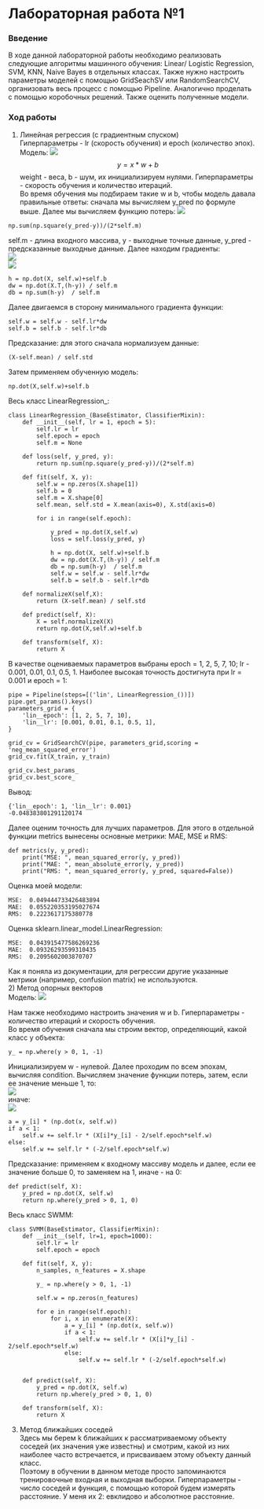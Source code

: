 # Лабораторная работа №1

### Введение
В ходе данной лабораторной работы необходимо реализовать следующие алгоритмы машинного обучения: Linear/ Logistic Regression, SVM, KNN, Naive Bayes в отдельных классах. Также нужно настроить параметры моделей с помощью GridSeachSV или RandomSearchCV, организовать весь процесс с помощью Pipeline. Аналогично проделать с помощью коробочных решений. Также оценить полученные модели.  
### Ход работы
1) Линейная регрессия (с градиентным спуском)  
Гиперпараметры - lr (скорость обучения) и epoch (количество эпох).  
Модель: <img src="https://render.githubusercontent.com/render/math?math=X*w+b=Y">
$$
y = x*w + b
$$
weight - веса, b - шум, их инициализируем нулями. Гиперпараметры - скорость обучения и количество итераций.   
Во время обучения мы подбираем такие w и b, чтобы модель давала правильные ответы: сначала мы вычисляем y_pred по формуле выше. Далее мы вычисляем функцию потерь: <img src="https://render.githubusercontent.com/render/math?math=1/(2*n)*\sum_{i=0}^{n} (y_{pred}-y)^2">  
```
np.sum(np.square(y_pred-y))/(2*self.m)
```
self.m - длина входного массива, y - выходные точные данные, y_pred - предсказанные выходные данные. Далее находим градиенты:  
<img src="https://render.githubusercontent.com/render/math?math=dw=X^T*(y_{y_pred}-y)/n">  
<img src="https://render.githubusercontent.com/render/math?math=db=1/2*\sum_{i=0}^{n} (y_{pred}-y)">  
```
h = np.dot(X, self.w)+self.b
dw = np.dot(X.T,(h-y)) / self.m
db = np.sum(h-y)  / self.m
```
Далее двигаемся в сторону минимального градиента функции:  
```
self.w = self.w - self.lr*dw
self.b = self.b - self.lr*db
```
Предсказание: для этого сначала нормализуем данные:
```
(X-self.mean) / self.std
```
Затем применяем обученную модель:
```
np.dot(X,self.w)+self.b
```
Весь класс LinearRegression_:
```
class LinearRegression_(BaseEstimator, ClassifierMixin):
    def __init__(self, lr = 1, epoch = 5):
        self.lr = lr
        self.epoch = epoch
        self.m = None
                
    def loss(self, y_pred, y):
        return np.sum(np.square(y_pred-y))/(2*self.m)
            
    def fit(self, X, y):
        self.w = np.zeros(X.shape[1])
        self.b = 0
        self.m = X.shape[0]   
        self.mean, self.std = X.mean(axis=0), X.std(axis=0)
        
        for i in range(self.epoch):
            
            y_pred = np.dot(X,self.w)
            loss = self.loss(y_pred, y)
            
            h = np.dot(X, self.w)+self.b
            dw = np.dot(X.T,(h-y)) / self.m
            db = np.sum(h-y)  / self.m
            self.w = self.w - self.lr*dw
            self.b = self.b - self.lr*db
        
    def normalizeX(self,X):
        return (X-self.mean) / self.std
        
    def predict(self, X):
        X = self.normalizeX(X)
        return np.dot(X,self.w)+self.b
    
    def transform(self, X):
        return X
```
В качестве оцениваемых параметров выбраны epoch = 1, 2, 5, 7, 10; lr - 0.001, 0.01, 0.1, 0.5, 1. Наиболее высокая точность достигнута при lr = 0.001 и epoch = 1:
```
pipe = Pipeline(steps=[('lin', LinearRegression_())])
pipe.get_params().keys()
parameters_grid = {
    'lin__epoch': [1, 2, 5, 7, 10],
    'lin__lr': [0.001, 0.01, 0.1, 0.5, 1],
}

grid_cv = GridSearchCV(pipe, parameters_grid,scoring = 'neg_mean_squared_error')
grid_cv.fit(X_train, y_train)

grid_cv.best_params_
grid_cv.best_score_
```
Вывод:
```
{'lin__epoch': 1, 'lin__lr': 0.001}
-0.048383801291120174
```
Далее оценим точность для лучших параметров. Для этого в отдельной функции metrics вынесены основные метрики: MAE, MSE и RMS:
```
def metrics(y, y_pred):
    print("MSE: ", mean_squared_error(y, y_pred))
    print("MAE: ", mean_absolute_error(y, y_pred))
    print("RMS: ", mean_squared_error(y, y_pred, squared=False))
```
Оценка моей модели:  
```
MSE:  0.049444733426483894
MAE:  0.055220353195027674
RMS:  0.2223617175380778
```
Оценка sklearn.linear_model.LinearRegression:  
```
MSE:  0.043915477586269236
MAE:  0.09326293599310435
RMS:  0.2095602003870707
```
Как я поняла из документации, для регрессии другие указанные метрики (например, confusion matrix) не используются.  
2) Метод опорных векторов  
Модель: <img src="https://render.githubusercontent.com/render/math?math=class(x)=sign(X*w)">   
  
Нам также необходимо настроить значения w и b. Гиперпараметры - количество итераций и скорость обучения.  
Во время обучения сначала мы строим вектор, определяющий, какой класс у объекта:  
```
y_ = np.where(y > 0, 1, -1)
```
Инициализируем w - нулевой. Далее проходим по всем эпохам, вычисляя condition. Вычисляем значение функции потерь, затем, если ее значение меньше 1, то:  
<img src="https://render.githubusercontent.com/render/math?math=w=w+lr*(x[i]*y[i]-2/epoch*w)">     
иначе:  
<img src="https://render.githubusercontent.com/render/math?math=w=w+lr*(-2)/epoch*w">   
```
a = y_[i] * (np.dot(x, self.w))
if a < 1:
    self.w += self.lr * (X[i]*y_[i] - 2/self.epoch*self.w)
else:
    self.w += self.lr * (-2/self.epoch*self.w)
```

Предсказание: применяем к входному массиву модель и далее, если ее значение больше 0, то заменяем на 1, иначе - на 0: 
```
def predict(self, X):
    y_pred = np.dot(X, self.w)
    return np.where(y_pred > 0, 1, 0)
```
Весь класс SWMM:
```
class SVMM(BaseEstimator, ClassifierMixin):
    def __init__(self, lr=1, epoch=1000):
        self.lr = lr        
        self.epoch = epoch

    def fit(self, X, y):
        n_samples, n_features = X.shape
        
        y_ = np.where(y > 0, 1, -1)
        
        self.w = np.zeros(n_features)

        for e in range(self.epoch):
            for i, x in enumerate(X):
                a = y_[i] * (np.dot(x, self.w))
                if a < 1:
                    self.w += self.lr * (X[i]*y_[i] - 2/self.epoch*self.w)
                else:
                    self.w += self.lr * (-2/self.epoch*self.w)


    def predict(self, X):
        y_pred = np.dot(X, self.w)
        return np.where(y_pred > 0, 1, 0)
    
    def transform(self, X):
        return X
```
3) Метод ближайших соседей  
Здесь мы берем k ближайших к рассматриваемому объекту соседей (их значения уже известны) и смотрим, какой из них наиболее часто встречается, и присваиваем этому объекту данный класс.  
Поэтому в обучении в данном методе просто запоминаются тренировочные входная и выходная выборки. Гиперпараметры - число соседей и функция, с помощью которой будем измерять расстояние. У меня их 2: евклидово и абсолютное расстояние.  

